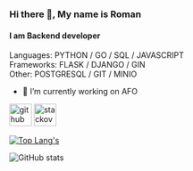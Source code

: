 ### Hi there 👋, My name is Roman
#### I am Backend developer

Languages: PYTHON / GO / SQL / JAVASCRIPT<br>
Frameworks: FLASK / DJANGO / GIN<br>
Other: POSTGRESQL / GIT / MINIO

- 🔭 I’m currently working on AFO 


[<img src='https://cdn.jsdelivr.net/npm/simple-icons@3.0.1/icons/github.svg' alt='github' height='40'>](https://github.com/AlexandrovRoman)  [<img src='https://cdn.jsdelivr.net/npm/simple-icons@3.0.1/icons/stackoverflow.svg' alt='stackoverflow' height='40'>](https://stackoverflow.com/users/15176938)  

[![Top Lang's](https://github-readme-stats.vercel.app/api/top-langs/?username=AlexandrovRoman)](https://github.com/anuraghazra/github-readme-stats)

![GitHub stats](https://github-readme-stats.vercel.app/api?username=AlexandrovRoman&show_icons=true)  

